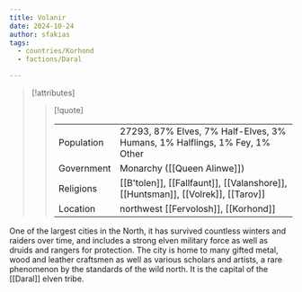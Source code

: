 ```yaml
---
title: Volanir
date: 2024-10-24
author: sfakias
tags:
  - countries/Korhond
  - factions/Daral

---
```

> [!attributes]
> 
> > [!quote]
> >
> > | | |
> > | --- | --- |
> > | Population | 27293, 87% Elves, 7% Half-Elves, 3% Humans, 1% Halflings, 1% Fey, 1% Other |
> > | Government | Monarchy ([[Queen Alinwe]]) |
> > | Religions | [[B'tolen]], [[Fallfaunt]], [[Valanshore]], [[Huntsman]], [[Volrek]], [[Tarov]] |
> > | Location | northwest [[Fervolosh]], [[Korhond]] |

One of the largest cities in the North, it has survived countless winters and raiders over time, and includes a strong elven military force as well as druids and rangers for protection. The city is home to many gifted metal, wood and leather craftsmen as well as various scholars and artists, a rare phenomenon by the standards of the wild north. It is the capital of the [[Daral]] elven tribe.